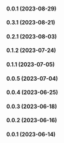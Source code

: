 #### 0.0.1 (2023-08-29)

#### 0.3.1 (2023-08-21)

#### 0.2.1 (2023-08-03)

#### 0.1.2 (2023-07-24)

#### 0.1.1 (2023-07-05)

#### 0.0.5 (2023-07-04)

#### 0.0.4 (2023-06-25)

#### 0.0.3 (2023-06-18)

#### 0.0.2 (2023-06-16)

#### 0.0.1 (2023-06-14)

